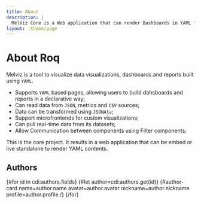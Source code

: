 ```yaml
---
title: About
description: |
  MelViz Core is a Web application that can render Dashboards in YAML format.
layout: :theme/page
---
```


# About Roq

Melviz is a tool to visualize data visualizations, dashboards and reports built using `YAML`.

- Supports `YAML` based pages, allowing users to build dahsboards and reports in a declarative way;
- Can read data from `JSON`, metrics and `CSV` sources;
- Data can be transformed using `JSONAta`;
- Support microfrontends for custom visualizations;
- Can pull real-time data from its datasets;
- Allow Communication between components using Filter components;

This is the core project. It results in a web application that can be embed or live standalone to render YAML contents.

## Authors

<div class="authors">
  <!-- authors.yml is in the data/ -->
  {#for id in cdi:authors.fields}
    {#let author=cdi:authors.get(id)}
    <!-- the author-card tag is defined in the default Roq theme -->
    {#author-card name=author.name avatar=author.avatar nickname=author.nickname profile=author.profile /}
  {/for}
</div>

